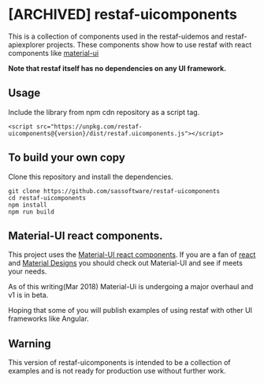# [ARCHIVED] restaf-uicomponents

This is a collection of components used in the restaf-uidemos and restaf-apiexplorer projects.
These components show how to use restaf with react components like
[material-ui](http://www.material-ui.com/#/)

**Note that restaf itself has no dependencies on any UI framework.**

## Usage
Include the library from  npm cdn repository as a script tag.
```
<script src="https://unpkg.com/restaf-uicomponents@{version}/dist/restaf.uicomponents.js"></script>
```
## To build your own copy

Clone this repository and install the dependencies.

```
git clone https://github.com/sassoftware/restaf-uicomponents
cd restaf-uicomponents
npm install
npm run build
```


## Material-UI react components.

This project uses the [Material-UI react components](http://www.material-ui.com/#/).
If you are a fan of [react](https://reactjs.org/) and [Material Designs](https://material.io/guidelines/) you should check out
Material-UI and see if meets your needs.

As of this writing(Mar 2018) Material-Ui is undergoing a major
overhaul and v1 is in beta.

Hoping that some of you will publish examples of using restaf with other UI frameworks like Angular.

## Warning
This version of restaf-uicomponents is intended to be a collection of examples
and is not ready for production use without further work.


